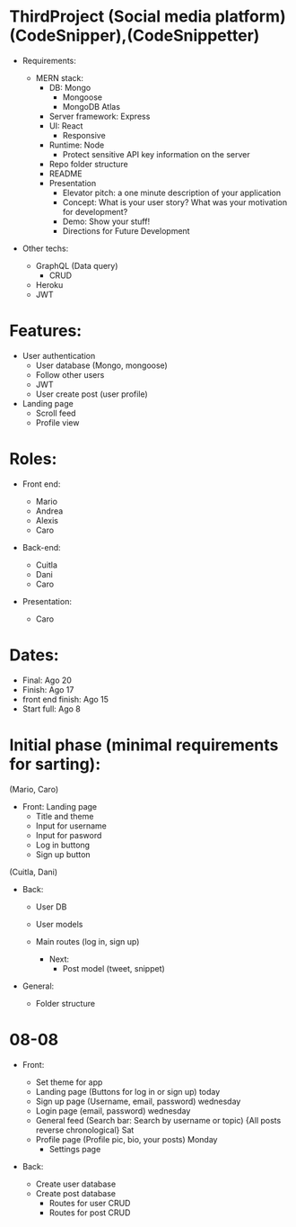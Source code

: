 # ThirdProject (Social media platform) (CodeSnipper),(CodeSnippetter)

* Requirements:
  * MERN stack:
    * DB: Mongo
      * Mongoose
      * MongoDB Atlas
    * Server framework: Express
    * UI: React
      * Responsive
    * Runtime: Node
      *  Protect sensitive API key information on the server
    * Repo folder structure
    * README
    * Presentation
      * Elevator pitch: a one minute description of your application
      * Concept: What is your user story? What was your motivation for development?
      * Demo: Show your stuff!
      * Directions for Future Development

* Other techs:
    * GraphQL (Data query)
      * CRUD
    * Heroku
    * JWT
# Features:

* User authentication
  * User database (Mongo, mongoose)
  * Follow other users
  * JWT
  * User create post (user profile)
* Landing page
  * Scroll feed
  * Profile view

# Roles: 

* Front end:
  * Mario
  * Andrea
  * Alexis
  * Caro

* Back-end:
  * Cuitla 
  * Dani
  * Caro

* Presentation:
  * Caro 

# Dates:

* Final: Ago 20
* Finish: Ago 17
* front end finish: Ago 15
* Start full: Ago 8


# Initial phase (minimal requirements for sarting):

(Mario, Caro)
* Front: Landing page
  * Title and theme
  * Input for username
  * Input for pasword
  * Log in buttong
  * Sign up button

(Cuitla, Dani)
* Back:
  * User DB
  * User models
  * Main routes (log in, sign up)

    * Next:
      * Post model (tweet, snippet)

* General:
  * Folder structure

# 08-08

* Front:
  * Set theme for app
  * Landing page (Buttons for log in or sign up) today
  * Sign up page (Username, email, password) wednesday
  * Login page  (email, password) wednesday
  * General feed (Search bar: Search by username or topic) {All posts reverse chronological} Sat
  * Profile page (Profile pic, bio, your posts) Monday
    * Settings page 

* Back:
  * Create user database
  * Create post database
    * Routes for user CRUD
    * Routes for post CRUD